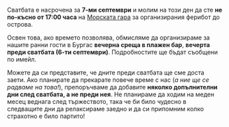 Сватбата е насрочена за **7-ми септември** и молим на този ден да сте **не по-късно от 17:00 часа** на <a href="https://maps.app.goo.gl/SWhLCrfHW72n8nu38" target="_blank">Морската гара</a> за организирания ферибот до острова.

Освен това, ако времето позволява, обмисляме да организираме за нашите ранни гости в Бургас **вечерна среща в плажен бар**, **вечерта преди сватбата (6-ти септември)**. Подробностите ще бъдат съобщени по имейл.

Можете да си представите, че дните преди сватбата ще сме доста заети. Ако планирате да прекарате повече време с нас (_а ние ще се радваме на това!_), препоръчваме да добавите **няколко допълнителни дни след сватбата, а не преди нея**. Не планираме да ходим на меден месец веднага след тържеството, така че би било чудесно в следващите дни да релаксираме заедно и да си припомним колко страхотно е било партито!
